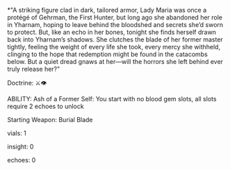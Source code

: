 *"A striking figure clad in dark, tailored armor, Lady Maria was once a protégé of Gehrman, the First Hunter, but long ago she abandoned her role in Yharnam, hoping to leave behind the bloodshed and secrets she’d sworn to protect. But, like an echo in her bones, tonight she finds herself drawn back into Yharnam’s shadows. She clutches the blade of her former master tightly, feeling the weight of every life she took, every mercy she withheld, clinging to the hope that redemption might be found in the catacombs below. But a quiet dread gnaws at her—will the horrors she left behind ever truly release her?"

Doctrine: ⚔👁

ABILITY:
Ash of a Former Self:
You start with no blood gem slots, all slots require 2 echoes to unlock


Starting Weapon: Burial Blade

vials: 1

insight: 0

echoes: 0









